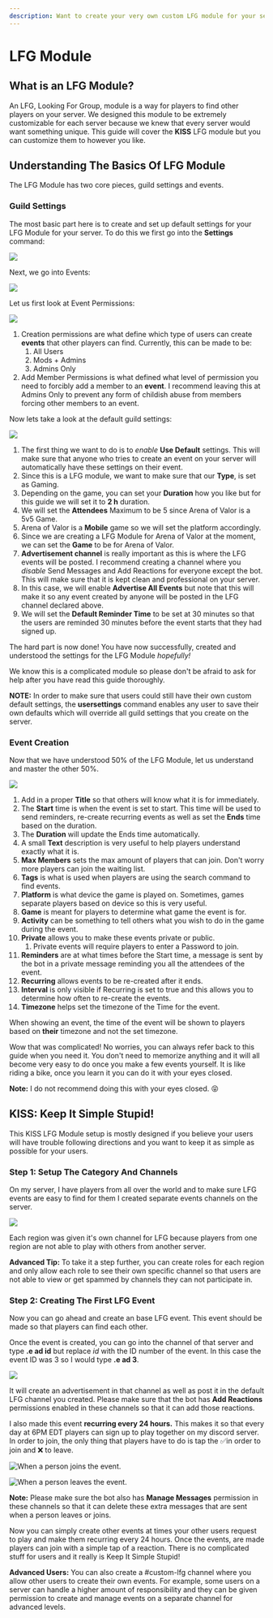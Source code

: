 ```yaml
---
description: Want to create your very own custom LFG module for your server?
---
```


# LFG Module

## What is an LFG Module?

An LFG, Looking For Group, module is a way for players to find other players on your server. We designed this module to be extremely customizable for each server because we knew that every server would want something unique. This guide will cover the **KISS** LFG module but you can customize them to however you like.

## Understanding The Basics Of LFG Module

The LFG Module has two core pieces, guild settings and events. 

### Guild Settings

The most basic part here is to create and set up default settings for your LFG Module for your server. To do this we first go into the **Settings** command:

![](.gitbook/assets/image%20%2813%29.png)

Next, we go into Events:

![](.gitbook/assets/image%20%2823%29.png)

Let us first look at Event Permissions:

![](.gitbook/assets/image%20%2822%29.png)

1. Creation permissions are what define which type of users can create **events** that other players can find. Currently, this can be made to be:
   1. All Users
   2. Mods + Admins
   3. Admins Only
2. Add Member Permissions is what defined what level of permission you need to forcibly add a member to an **event**. I recommend leaving this at Admins Only to prevent any form of childish abuse from members forcing other members to an event.

Now lets take a look at the default guild settings:

![](.gitbook/assets/image%20%2825%29.png)

1. The first thing we want to do is to _enable_ **Use Default** settings. This will make sure that anyone who tries to create an event on your server will automatically have these settings on their event.
2. Since this is a LFG module, we want to make sure that our **Type**, is set as Gaming.
3. Depending on the game, you can set your **Duration** how you like but for this guide we will set it to **2 h** duration.
4. We will set the **Attendees** Maximum to be 5 since Arena of Valor is a 5v5 Game.
5. Arena of Valor is a **Mobile** game so we will set the platform accordingly.
6. Since we are creating a LFG Module for Arena of Valor at the moment, we can set the **Game** to be for Arena of Valor.
7. **Advertisement channel** is really important as this is where the LFG events will be posted. I recommend creating a channel where you _disable_ Send Messages and Add Reactions for everyone except the bot. This will make sure that it is kept clean and professional on your server.
8. In this case, we will enable **Advertise All Events** but note that this will make it so any event created by anyone will be posted in the LFG channel declared above.
9. We will set the **Default Reminder Time** to be set at 30 minutes so that the users are reminded 30 minutes before the event starts that they had signed up.

The hard part is now done! You have now successfully, created and understood the settings for the LFG Module _hopefully!_

We know this is a complicated module so please don't be afraid to ask for help after you have read this guide thoroughly.

**NOTE:** In order to make sure that users could still have their own custom default settings, the **usersettings** command enables any user to save their own defaults which will override all guild settings that you create on the server.

### Event Creation

Now that we have understood 50% of the LFG Module, let us understand and master the other 50%. 

![](.gitbook/assets/image%20%288%29.png)

1. Add in a proper **Title** so that others will know what it is for immediately.
2. The **Start** time is when the event is set to start. This time will be used to send reminders, re-create recurring events as well as set the **Ends** time based on the duration.
3. The **Duration** will update the Ends time automatically.
4. A small **Text** description is very useful to help players understand exactly what it is.
5. **Max Members** sets the max amount of players that can join. Don't worry more players can join the waiting list.
6. **Tags** is what is used when players are using the search command to find events.
7. **Platform** is what device the game is played on. Sometimes, games separate players based on device so this is very useful.
8. **Game** is meant for players to determine what game the event is for.
9. **Activity** can be something to tell others what you wish to do in the game during the event.
10. **Private** allows you to make these events private or public.
    1. Private events will require players to enter a Password to join.
11. **Reminders** are at what times before the Start time, a message is sent by the bot in a private message reminding you all the attendees of the event.
12. **Recurring** allows events to be re-created after it ends.
13. **Interval** is only visible if Recurring is set to true and this allows you to determine how often to re-create the events.
14. **Timezone** helps set the timezone of the Time for the event.

When showing an event, the time of the event will be shown to players based on **their** timezone and not the set timezone. 

Wow that was complicated! No worries, you can always refer back to this guide when you need it. You don't need to memorize anything and it will all become very easy to do once you make a few events yourself. It is like riding a bike, once you learn it you can do it with your eyes closed.

**Note:** I do not recommend doing this with your eyes closed. 😝

## KISS: Keep It Simple Stupid!

This KISS LFG Module setup is mostly designed if you believe your users will have trouble following directions and you want to keep it as simple as possible for your users.

### Step 1: Setup The Category And Channels

On my server, I have players from all over the world and to make sure LFG events are easy to find for them I created separate events channels on the server.

![](.gitbook/assets/image%20%2814%29.png)

Each region was given it's own channel for LFG because players from one region are not able to play with others from another server. 

**Advanced Tip:** To take it a step further, you can create roles for each region and only allow each role to see their own specific channel so that users are not able to view or get spammed by channels they can not participate in.

### Step 2: Creating The First LFG Event

Now you can go ahead and create an base LFG event. This event should be made so that players can find each other.

Once the event is created, you can go into the channel of that server and type **.e ad id** but replace _id_ with the ID number of the event. In this case the event ID was 3 so I would type **.e ad 3**.

![](.gitbook/assets/image%20%2816%29.png)

It will create an advertisement in that channel as well as post it in the default LFG channel you created. Please make sure that the bot has **Add Reactions** permissions enabled in these channels so that it can add those reactions.

I also made this event **recurring every 24 hours.** This makes it so that every day at 6PM EDT players can sign up to play together on my discord server. In order to join, the only thing that players have to do is tap the ✅in order to join and ❌ to leave. 

![When a person joins the event.](.gitbook/assets/image%20%285%29.png)

![When a person leaves the event.](.gitbook/assets/image%20%2818%29.png)

**Note:** Please make sure the bot also has **Manage Messages** permission in these channels so that it can delete these extra messages that are sent when a person leaves or joins.

Now you can simply create other events at times your other users request to play and make them recurring every 24 hours. Once the events, are made players can join with a simple tap of a reaction. There is no complicated stuff for users and it really is Keep It Simple Stupid!

**Advanced Users:** You can also create a \#custom-lfg channel where you allow other users to create their own events. For example, some users on a server can handle a higher amount of responsibility and they can be given permission to create and manage events on a separate channel for advanced levels.

